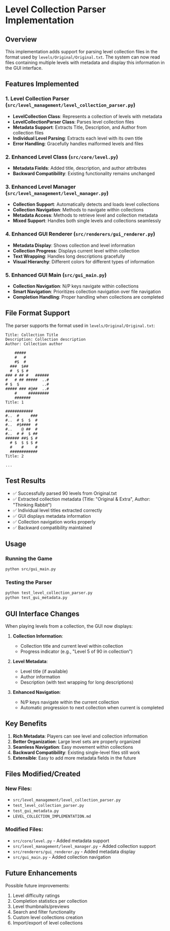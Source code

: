 # Level Collection Parser Implementation

## Overview

This implementation adds support for parsing level collection files in the format used by `levels/Original/Original.txt`. The system can now read files containing multiple levels with metadata and display this information in the GUI interface.

## Features Implemented

### 1. Level Collection Parser (`src/level_management/level_collection_parser.py`)

- **LevelCollection Class**: Represents a collection of levels with metadata
- **LevelCollectionParser Class**: Parses level collection files
- **Metadata Support**: Extracts Title, Description, and Author from collection files
- **Individual Level Parsing**: Extracts each level with its own title
- **Error Handling**: Gracefully handles malformed levels and files

### 2. Enhanced Level Class (`src/core/level.py`)

- **Metadata Fields**: Added title, description, and author attributes
- **Backward Compatibility**: Existing functionality remains unchanged

### 3. Enhanced Level Manager (`src/level_management/level_manager.py`)

- **Collection Support**: Automatically detects and loads level collections
- **Collection Navigation**: Methods to navigate within collections
- **Metadata Access**: Methods to retrieve level and collection metadata
- **Mixed Support**: Handles both single levels and collections seamlessly

### 4. Enhanced GUI Renderer (`src/renderers/gui_renderer.py`)

- **Metadata Display**: Shows collection and level information
- **Collection Progress**: Displays current level within collection
- **Text Wrapping**: Handles long descriptions gracefully
- **Visual Hierarchy**: Different colors for different types of information

### 5. Enhanced GUI Main (`src/gui_main.py`)

- **Collection Navigation**: N/P keys navigate within collections
- **Smart Navigation**: Prioritizes collection navigation over file navigation
- **Completion Handling**: Proper handling when collections are completed

## File Format Support

The parser supports the format used in `levels/Original/Original.txt`:

```
Title: Collection Title
Description: Collection description
Author: Collection author

    #####
    #   #
    #$  #
  ###  $##
  #  $ $ #
### # ## #   ######
#   # ## #####  ..#
# $  $          ..#
##### ### #@##  ..#
    #     #########
    #######
Title: 1

############
#..  #     ###
#..  # $  $  #
#..  #$####  #
#..    @ ##  #
#..  # #  $ ##
###### ##$ $ #
  # $  $ $ $ #
  #    #     #
  ############
Title: 2

...
```

## Test Results

- ✅ Successfully parsed 90 levels from Original.txt
- ✅ Extracted collection metadata (Title: "Original & Extra", Author: "Thinking Rabbit")
- ✅ Individual level titles extracted correctly
- ✅ GUI displays metadata information
- ✅ Collection navigation works properly
- ✅ Backward compatibility maintained

## Usage

### Running the Game
```bash
python src/gui_main.py
```

### Testing the Parser
```bash
python test_level_collection_parser.py
python test_gui_metadata.py
```

## GUI Interface Changes

When playing levels from a collection, the GUI now displays:

1. **Collection Information**: 
   - Collection title and current level within collection
   - Progress indicator (e.g., "Level 5 of 90 in collection")

2. **Level Metadata**:
   - Level title (if available)
   - Author information
   - Description (with text wrapping for long descriptions)

3. **Enhanced Navigation**:
   - N/P keys navigate within the current collection
   - Automatic progression to next collection when current is completed

## Key Benefits

1. **Rich Metadata**: Players can see level and collection information
2. **Better Organization**: Large level sets are properly organized
3. **Seamless Navigation**: Easy movement within collections
4. **Backward Compatibility**: Existing single-level files still work
5. **Extensible**: Easy to add more metadata fields in the future

## Files Modified/Created

### New Files:
- `src/level_management/level_collection_parser.py`
- `test_level_collection_parser.py`
- `test_gui_metadata.py`
- `LEVEL_COLLECTION_IMPLEMENTATION.md`

### Modified Files:
- `src/core/level.py` - Added metadata support
- `src/level_management/level_manager.py` - Added collection support
- `src/renderers/gui_renderer.py` - Added metadata display
- `src/gui_main.py` - Added collection navigation

## Future Enhancements

Possible future improvements:
1. Level difficulty ratings
2. Completion statistics per collection
3. Level thumbnails/previews
4. Search and filter functionality
5. Custom level collections creation
6. Import/export of level collections